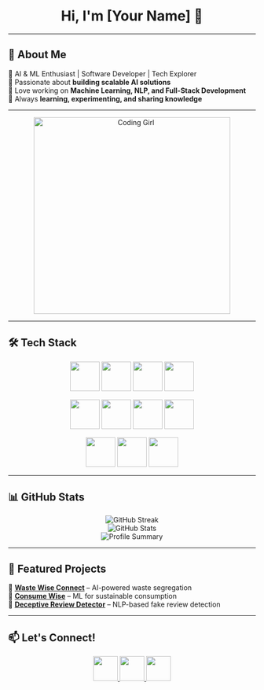 <h1 align="center">Hi, I'm [Your Name] 👋</h1>

---

## 🚀 **About Me**  
🔹 AI & ML Enthusiast | Software Developer | Tech Explorer  
🔹 Passionate about **building scalable AI solutions**  
🔹 Love working on **Machine Learning, NLP, and Full-Stack Development**  
🔹 Always **learning, experimenting, and sharing knowledge**  

---

<p align="center">
  <img src="https://media.giphy.com/media/v1.Y2lkPTc5MGI3NjExbXlhZG5kODQ4c2s3aDRkaWdsajlkcnRkMjZjdjA5a2Z6NnhhYzJxOSZlcD12MV9naWZzX3NlYXJjaCZjdD1n/Fb8Mtk6BtoVbnnq5Ln/giphy.gif" width="400" alt="Coding Girl">
</p>

---

## 🛠 **Tech Stack**  
<p align="center">
  <img src="https://cdn.jsdelivr.net/gh/devicons/devicon/icons/python/python-original.svg" width="60px" height="60px">
  <img src="https://cdn.jsdelivr.net/gh/devicons/devicon/icons/cplusplus/cplusplus-original.svg" width="60px" height="60px">
  <img src="https://cdn.jsdelivr.net/gh/devicons/devicon/icons/javascript/javascript-original.svg" width="60px" height="60px">
  <img src="https://cdn.jsdelivr.net/gh/devicons/devicon/icons/bash/bash-original.svg" width="60px" height="60px">
</p>

<p align="center">
  <img src="https://cdn.jsdelivr.net/gh/devicons/devicon/icons/tensorflow/tensorflow-original.svg" width="60px" height="60px">
  <img src="https://cdn.jsdelivr.net/gh/devicons/devicon/icons/pytorch/pytorch-original.svg" width="60px" height="60px">
  <img src="https://cdn.jsdelivr.net/gh/devicons/devicon/icons/express/express-original.svg" width="60px" height="60px">
  <img src="https://streamlit.io/images/brand/streamlit-mark-color.png" width="60px" height="60px">
</p>

<p align="center">
  <img src="https://cdn.jsdelivr.net/gh/devicons/devicon/icons/postgresql/postgresql-original.svg" width="60px" height="60px">
  <img src="https://cdn.jsdelivr.net/gh/devicons/devicon/icons/mongodb/mongodb-original.svg" width="60px" height="60px">
  <img src="https://cdn.jsdelivr.net/gh/devicons/devicon/icons/amazonwebservices/amazonwebservices-original.svg" width="60px" height="60px">
</p>

---

## 📊 **GitHub Stats**
<p align="center">
  <img src="https://github-readme-streak-stats.herokuapp.com/?user=YourGitHubUsername&theme=tokyonight" alt="GitHub Streak">
  <br>
  <img src="https://github-readme-stats.vercel.app/api?username=YourGitHubUsername&show_icons=true&theme=tokyonight" alt="GitHub Stats">
  <br>
  <img src="https://github-profile-summary-cards.vercel.app/api/cards/profile-details?username=YourGitHubUsername&theme=tokyonight" alt="Profile Summary">
</p>

---

## 📌 **Featured Projects**
📌 **[Waste Wise Connect](https://github.com/yourusername/waste-wise-connect)** – AI-powered waste segregation  
📌 **[Consume Wise](https://github.com/yourusername/consume-wise)** – ML for sustainable consumption  
📌 **[Deceptive Review Detector](https://github.com/yourusername/deceptive-review-detector)** – NLP-based fake review detection  

---

## 📫 **Let's Connect!**
<p align="center">
  <a href="https://linkedin.com/in/yourprofile">
    <img src="https://cdn.jsdelivr.net/gh/devicons/devicon/icons/linkedin/linkedin-original.svg" width="50px">
  </a>
  <a href="mailto:youremail@example.com">
    <img src="https://cdn.jsdelivr.net/gh/devicons/devicon/icons/google/google-original.svg" width="50px">
  </a>
  <a href="https://github.com/YourGitHubUsername">
    <img src="https://cdn.jsdelivr.net/gh/devicons/devicon/icons/github/github-original.svg" width="50px">
  </a>
</p>
